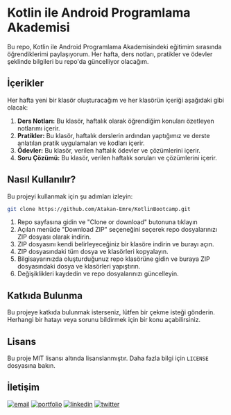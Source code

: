# Kotlin ile Android Programlama Akademisi

Bu repo, Kotlin ile Android Programlama Akademisindeki eğitimim sırasında öğrendiklerimi paylaşıyorum. Her hafta, ders notları, pratikler ve ödevler şeklinde bilgileri bu repo'da güncelliyor olacağım.

## İçerikler

Her hafta yeni bir klasör oluşturacağım ve her klasörün içeriği aşağıdaki gibi olacak:

1. **Ders Notları:** Bu klasör, haftalık olarak öğrendiğim konuları özetleyen notlarımı içerir.
2. **Pratikler:** Bu klasör, haftalık derslerin ardından yaptığımız ve derste anlatılan pratik uygulamaları ve kodları içerir.
3. **Ödevler:** Bu klasör, verilen haftalık ödevler ve çözümlerini içerir.
4. **Soru Çözümü:** Bu klasör, verilen haftalık  soruları ve çözümlerini içerir.


## Nasıl Kullanılır?

Bu projeyi kullanmak için şu adımları izleyin:
```bash
git clone https://github.com/Atakan-Emre/KotlinBootcamp.git
```

1. Repo sayfasına gidin ve "Clone or download" butonuna tıklayın
2. Açılan menüde "Download ZIP" seçeneğini seçerek repo dosyalarınızı ZIP dosyası olarak indirin.
3. ZIP dosyasını kendi belirleyeceğiniz bir klasöre indirin ve burayı açın.
4. ZIP dosyasındaki tüm dosya ve klasörleri kopyalayın.
5. Bilgisayarınızda oluşturduğunuz repo klasörüne gidin ve buraya ZIP dosyasındaki dosya ve klasörleri yapıştırın.
6. Değişiklikleri kaydedin ve repo dosyalarınızı güncelleyin.


## Katkıda Bulunma

Bu projeye katkıda bulunmak isterseniz, lütfen bir çekme isteği gönderin. Herhangi bir hatayı veya sorunu bildirmek için bir konu açabilirsiniz.

## Lisans

Bu proje MIT lisansı altında lisanslanmıştır. Daha fazla bilgi için `LICENSE` dosyasına bakın.

## İletişim

[![email](https://img.shields.io/badge/email-D14836?style=for-the-badge&logo=gmail&logoColor=white)](mailto:mail@atakanemre.com)
[![portfolio](https://img.shields.io/badge/my_portfolio-000?style=for-the-badge&logo=ko-fi&logoColor=white)](https://www.atakanemre.com/)
[![linkedin](https://img.shields.io/badge/linkedin-0A66C2?style=for-the-badge&logo=linkedin&logoColor=white)](https://www.linkedin.com/atakan-emre)
[![twitter](https://img.shields.io/badge/twitter-1DA1F2?style=for-the-badge&logo=twitter&logoColor=white)](https://twitter.com/dev_atakan)
